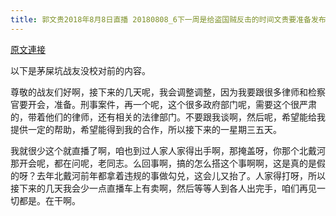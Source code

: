 ```yaml
---
title: 郭文贵2018年8月8日直播 20180808_6下一周是给盗国贼反击的时间文贵要准备发布会和刑事案件具体落实一切都是刚刚开始
---
```


[原文連接](https://gnews.org/ThreadView/53478131)

以下是茅屎坑战友没校对前的内容。

  尊敬的战友们好啊，接下来的几天呢，我会调整调整，因为我要跟很多律师和检察官要开会，准备。刑事案件，再一个呢，这个很多政府部门呢，需要这个很严肃的，带着他们的律师，还有相关的法律部门。不要跟我谈啊，然后呢，希望能给我提供一定的帮助，希望能得到我的合作，所以接下来的一星期三五天。

  我就很少这个就直播了啊，咱也到过人家人家得出手啊，那掩盖呀，你那个北戴河那开会呢，都在问呢，老同志。么回事啊，搞的怎么搭这个事啊啊，这是真的是假的呀？去年北戴河前年都拿着违规的事做勾兑，这会儿又抬了。人家得打呀，所以接下来的几天我会少一点直播车上有卖啊，然后等等人到各人出完手，咱们再见一切都是。在干啊。
